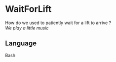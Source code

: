 # WaitForLift

How do we used to patiently wait for a lift to arrive ?\
*We play a little music*

## Language

Bash